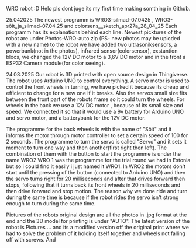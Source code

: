 WRO robot  :D
Helo pls dont juge its my first time making somthing in Github.


25.042025
The newest programm is WRO3-silmad-07.0425 , WRO3-sõit_ja_silmad-07.04.25 and colorsens__sketch_apr27a_28_04_25
Each programm has its explanations behind each line.
Newest picktures of the robot are under Photos-WRO-auto.zip (PS- new photos may be uploded with a new name)
to the robot we have added two ultrasoniksensors, a powerbank(not in the photos), infrared sensor(colorsensor), exstantion blocs, we changed the 12V DC motor to a 3,6V DC motor and in the front a ESP32 Camera module(for color seeing).


24.03.2025
Our robot is 3D printed with open source design in Thingiverse. The robot uses Arduino UNO to control everything.
A servo motor is used to control the front wheels in turning, we have picked it because its cheap and efficient to change for a new one if it breaks.
Also the servos small size fits between the front part of the robots frame so it could turn the wheels.
For wheels in the back we use a 12V DC motor , because of its small size and speed.
We connected it so that it would use a 9v battery for Arduino UNO and servo motor, and a batterybank for the 12V DC motor.

The programme for the back wheels is with the name of "Sõit" and it informs the motor through motor controller to set a certain speed of 100 for 2 seconds.
The programme to turn the servo is called "Servo" and it sets it moment to turn one way and then another(first right then left).
The combination of them with the button to start the programme is under the name WRO2
WRO 1 was the programme for the trial round we had in Estonia but so i could find it easily i just named it WRO1.
In WRO2 the motors don't start until the pressing of the button (connected to Arduino UNO) and then the servo turns right for 20 milliseconds and after that drives forward then stops,
following that it turns back its front wheels in 20 milliseconds and then drive forward and stop motion.
The reason why we done ride and turn during the same time is because if the robot rides the servo isn't strong enough to turn during the same time.

Pictures of the robots original design are all the photos in .jpg format at the end and the 3D model for printing is under "AUTO". 
The latest version of the robot is Pictures ... and its a modified version off the original print where we had to solve the problem of it holding itself together and wheels not falling off with screws. And 
